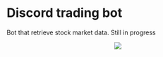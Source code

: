 # Discord trading bot
Bot that retrieve stock market data. Still in progress

<p align="center">
    <img src="https://firebasestorage.googleapis.com/v0/b/chatapp-be9bd.appspot.com/o/stock.png?alt=media&token=ebce892a-9b0a-4537-a1f0-ec0fe6dd9dbe"/>
</p>